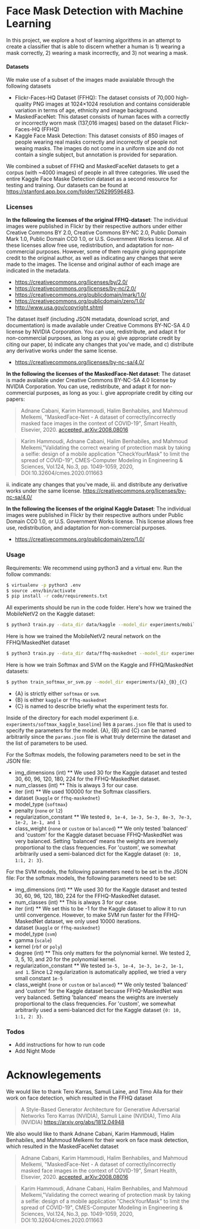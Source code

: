 # Face Mask Detection with Machine Learning

In this project, we explore a host of learning algorithms in an attempt to create a classifier that is able to discern whether a human is 1) wearing a mask correctly, 2) wearing a mask incorrectly, and 3) not wearing a mask. 

#### Datasets
We make use of a subset of the images made avaialable through the following datasets
- Flickr-Faces-HQ Dataset (FFHQ): The dataset consists of 70,000 high-quality PNG images at 1024×1024 resolution and contains considerable variation in terms of age, ethnicity and image background.
- MaskedFaceNet:  This dataset consists of human faces with a correctly or incorrectly worn mask (137,016 images) based on the dataset Flickr-Faces-HQ (FFHQ)
- Kaggle Face Mask Detection: This dataset consists of 850 images of people wearing real masks correctly and incorrectly of people not weaing masks. The images do not come in a uniform size and do not contain a single subject, but annotation is provided for separation.

We combined a subset of FFHQ and MaskedFaceNet datasets to get a corpus (with ~4000 images) of people in all three categories. We used the entire Kaggle Face Maske Detection dataset as a second resource for testing and training. Our datasets can be found at https://stanford.app.box.com/folder/126299596483.

### Licenses
**In the following the licenses of the original FFHQ-dataset**: The individual images were published in Flickr by their respective authors under either Creative Commons BY 2.0, Creative Commons BY-NC 2.0, Public Domain Mark 1.0, Public Domain CC0 1.0, or U.S. Government Works license. All of these licenses allow free use, redistribution, and adaptation for non-commercial purposes. However, some of them require giving appropriate credit to the original author, as well as indicating any changes that were made to the images. The license and original author of each image are indicated in the metadata.

- https://creativecommons.org/licenses/by/2.0/
- https://creativecommons.org/licenses/by-nc/2.0/
- https://creativecommons.org/publicdomain/mark/1.0/
- https://creativecommons.org/publicdomain/zero/1.0/
- http://www.usa.gov/copyright.shtml

The dataset itself (including JSON metadata, download script, and documentation) is made available under Creative Commons BY-NC-SA 4.0 license by NVIDIA Corporation. You can use, redistribute, and adapt it for non-commercial purposes, as long as you a) give appropriate credit by citing our paper, b) indicate any changes that you've made, and c) distribute any derivative works under the same license.

- https://creativecommons.org/licenses/by-nc-sa/4.0/

**In the following the licenses of the MaskedFace-Net dataset**: The dataset is made available under Creative Commons BY-NC-SA 4.0 license by NVIDIA Corporation. You can use, redistribute, and adapt it for non-commercial purposes, as long as you:
i. give appropriate credit by citing our papers: 
>Adnane Cabani, Karim Hammoudi, Halim Benhabiles, and Mahmoud Melkemi, "MaskedFace-Net - A dataset of correctly/incorrectly masked face images in the context of COVID-19", Smart Health, Elsevier, 2020. [accepted, arXiv:2008.08016](https://arxiv.org/pdf/2008.08016.pdf)
 
> Karim Hammoudi, Adnane Cabani, Halim Benhabiles, and Mahmoud Melkemi,"Validating the correct wearing of protection mask by taking a selfie: design of a mobile application "CheckYourMask" to limit the spread of COVID-19", CMES-Computer Modeling in Engineering & Sciences, Vol.124, No.3, pp. 1049-1059, 2020, DOI:10.32604/cmes.2020.011663

ii. indicate any changes that you've made,
iii. and distribute any derivative works under the same license. https://creativecommons.org/licenses/by-nc-sa/4.0/

**In the following the licenses of the original Kaggle Dataset**: The individual images were published in Flickr by their respective authors under Public Domain CC0 1.0, or U.S. Government Works license. This license allows free use, redistribution, and adaptation for non-commercial purposes.

- https://creativecommons.org/publicdomain/zero/1.0/

### Usage 
Requirements:
We recommend using python3 and a virtual env. Run the follow commands:
```sh
$ virtualenv -p python3 .env
$ source .env/bin/activate
$ pip install -r code/requirements.txt
```


All experiments should be run in the code folder. 
Here's how we trained the MobileNetV2 on the Kaggle dataset:
```sh
$ python3 train.py --data_dir data/kaggle --model_dir experiments/mobilenet_kaggle --net mobilenet   
```

Here is how we trained the MobileNetV2 neural network on the FFHQ/MaskedNet dataset 
```sh
$ python3 train.py --data_dir data/ffhq-maskednet --model_dir experiments/mobilenet_ffhq-maskednet --net mobilenet
```
Here is how we train Softmax and SVM on the Kaggle and FFHQ/MaskedNet datasets: 
```sh
$ python train_softmax_or_svm.py --model_dir experiments/{A}_{B}_{C}   
```
- {A} is strictly either ```softmax``` or ```svm```.
- {B} is either ```kaggle``` or ```ffhq-maskednet```
- {C} is named to describe briefly what the experiment tests for. 

Inside of the directory for each model experiment 
(i.e. ```experiments/softmax_kaggle_baseline```) lies a ```params.json``` file that is used to specify the parameters 
for the model. {A}, {B} and {C} can be named arbitrarily since the ```params.json``` file is what truly determine the dataset
and the list of parameters to be used. 

For the Softmax models, the following parameters need to be set in the JSON file:
- img_dimensions (int)
 ** We used 30 for the Kaggle dataset and tested 30, 60, 96, 120, 180, 224 for the FFHQ-MaskedNet dataset.
- num_classes (int) ** This is always 3 for our case.
- iter (int) ** We used 100000 for the Softmax classifiers.
- dataset (```kaggle``` or ```ffhq-maskednet```)
- model_type (```softmax```)
- penalty (```none``` or ```l2```)
- regularization_constant ** We tested ```0, 1e-4, 1e-3, 5e-3, 8e-3, 7e-3, 1e-2, 1e-1, and 1```
- class_weight (```none``` or ```custom``` or ```balanced```) ** We only tested 'balanced' and 'custom' for the Kaggle dataset
becuase FFHQ-MaskedNet was very balanced. Setting 'balanced' means the weights are inversely proportional to the class
frequencies. For 'custom', we somewhat arbitrarily used a semi-balanced dict for the Kaggle dataset ```{0: 10, 1:1, 2: 3}```.

For the SVM models, the following parameters need to be set in the JSON file:
For the softmax models, the following parameters need to be set:
- img_dimensions (int)
 ** We used 30 for the Kaggle dataset and tested 30, 60, 96, 120, 180, 224 for the FFHQ-MaskedNet dataset.
- num_classes (int) ** This is always 3 for our case.
- iter (int) ** We set this to be -1 for the Kaggle dataset to allow it to run until convergence.
 However, to make SVM run faster for the FFHQ-MaskedNet dataset, we only used 10000 iterations.
- dataset (```kaggle``` or ```ffhq-maskednet```)
- model_type (```svm```)
- gamma (```scale```)
- kernel (```rbf``` or ```poly```)
- degree (int) ** This only matters for the polynomial kernel. We tested 2, 3, 5, 10, and 20 for the polynomial kernel.
- regularization_constant ** We tested ```1e-5, 1e-4, 1e-3, 1e-2, 1e-1, and 1```. Since L2 regularization is automatically applied, 
we tried a very small constant ```1e-5```
- class_weight (```none``` or ```custom``` or ```balanced```) ** We only tested 'balanced' and 'custom' for the Kaggle dataset
becuase FFHQ-MaskedNet was very balanced. Setting 'balanced' means the weights are inversely proportional to the class
frequencies. For 'custom', we somewhat arbitrarily used a semi-balanced dict for the Kaggle dataset ```{0: 10, 1:1, 2: 3}```.
### Todos
 - Add instructions for how to run code
 - Add Night Mode

# Acknowlegements
We would like to thank Tero Karras, Samuli Laine, and Timo Aila for their work on face detection, which resulted in the FFHQ dataset
>A Style-Based Generator Architecture for Generative Adversarial Networks
>Tero Karras (NVIDIA), Samuli Laine (NVIDIA), Timo Aila (NVIDIA)
>https://arxiv.org/abs/1812.04948

We also would like to thank Adnane Cabani, Karim Hammoudi, Halim Benhabiles, and Mahmoud Melkemi for their work on face mask detection, which resulted in the MaskedFaceNet dataset
>Adnane Cabani, Karim Hammoudi, Halim Benhabiles, and Mahmoud Melkemi, "MaskedFace-Net - A dataset of correctly/incorrectly masked face images in the context of COVID-19", Smart Health, Elsevier, 2020. [accepted, arXiv:2008.08016](https://arxiv.org/pdf/2008.08016.pdf)

>Karim Hammoudi, Adnane Cabani, Halim Benhabiles, and Mahmoud Melkemi,"Validating the correct wearing of protection mask by taking a selfie: design of a mobile application "CheckYourMask" to limit the spread of COVID-19", CMES-Computer Modeling in Engineering & Sciences, Vol.124, No.3, pp. 1049-1059, 2020, DOI:10.32604/cmes.2020.011663
